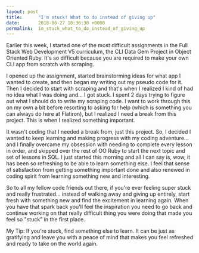 ```yaml
---
layout: post
title:      "I'm stuck! What to do instead of giving up"
date:       2018-06-27 18:36:30 +0000
permalink:  im_stuck_what_to_do_instead_of_giving_up
---
```



Earlier this week, I started one of the most difficult assignments in the Full Stack Web Development V5 curriculum, the CLI Data Gem Project in Object Oriented Ruby. It's so difficult because you are required to make your own CLI app from scratch with scraping. 

I opened up the assignment, started brainstorming ideas for what app I wanted to create, and then began my writing out my pseudo code for it. Then I decided to start with scraping and that's when I realized I kind of had no idea what I was doing and... I got stuck. I spent 2 days trying to figure out what I should do to write my scraping code. I want to work through this on my own a bit before resorting to asking for help (which is something you can always do here at Flatiron), but I realized I need a break from this project. This is when I realized something important.

It wasn't coding that I needed a break from, just this project. So, I decided I wanted to keep learning and making progress with my coding adventure... and I finally overcame my obsession with needing to complete every lesson in order, and skipped over the rest of OO Ruby to start the next topic and set of lessons in SQL. I just started this morning and all I can say is, wow, it has been so refreshing to be able to learn something else. I feel that sense of satisfaction from getting something important done and also renewed in coding spirit from learning something new and interesting. 

So to all my fellow code friends out there, if you're ever feeling super stuck and really frustrated... instead of walking away and giving up entirely, start fresh with something new and find the excitement in learning again. When you have that spark back you'll feel the inspiration you need to go back and continue working on that really difficult thing you were doing that made you feel so "stuck" in the first place.

My Tip: If you're stuck, find something else to learn. It can be just as gratifying and leave you with a peace of mind that makes you feel refreshed and ready to take on the world again. 
